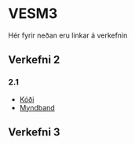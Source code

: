 # VESM3
Hér fyrir neðan eru linkar á verkefnin
## Verkefni 2
### 2.1
* [Kóði](https://www.google.com)
* [Myndband](https://youtu.be/uChIhBiC4xE)
## Verkefni 3
